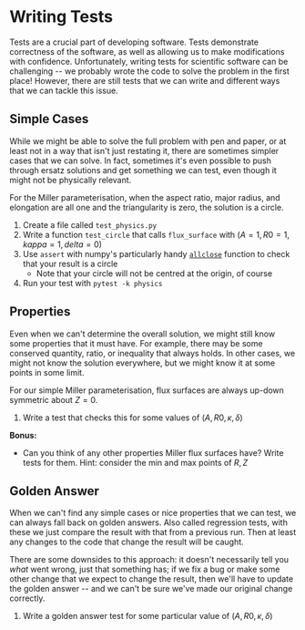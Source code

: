 Writing Tests
=============

Tests are a crucial part of developing software. Tests demonstrate
correctness of the software, as well as allowing us to make
modifications with confidence. Unfortunately, writing tests for
scientific software can be challenging -- we probably wrote the code
to solve the problem in the first place! However, there are still
tests that we can write and different ways that we can tackle this
issue.


Simple Cases
------------

While we might be able to solve the full problem with pen and paper,
or at least not in a way that isn't just restating it, there are
sometimes simpler cases that we can solve. In fact, sometimes it's
even possible to push through ersatz solutions and get something we
can test, even though it might not be physically relevant.

For the Miller parameterisation, when the aspect ratio, major radius,
and elongation are all one and the triangularity is zero, the solution
is a circle.

1. Create a file called `test_physics.py`
2. Write a function `test_circle` that calls `flux_surface` with
   $`(A=1, R0=1, kappa=1, delta=0)`$
3. Use `assert` with numpy's particularly handy [`allclose`][allclose]
   function to check that your result is a circle
   - Note that your circle will not be centred at the origin, of
     course
4. Run your test with `pytest -k physics`


Properties
----------

Even when we can't determine the overall solution, we might still know
some properties that it must have. For example, there may be some
conserved quantity, ratio, or inequality that always holds. In other
cases, we might not know the solution everywhere, but we might know it
at some points in some limit.

For our simple Miller parameterisation, flux surfaces are always
up-down symmetric about $Z=0$.

1. Write a test that checks this for some values of $`(A, R0, \kappa,
   \delta)`$

**Bonus:**

- Can you think of any other properties Miller flux surfaces have?
  Write tests for them. Hint: consider the min and max points of $R, Z$

Golden Answer
-------------

When we can't find any simple cases or nice properties that we can
test, we can always fall back on golden answers. Also called
regression tests, with these we just compare the result with that from
a previous run. Then at least any changes to the code that change the
result will be caught.

There are some downsides to this approach: it doesn't necessarily tell
you _what_ went wrong, just that something has; if we fix a bug or
make some other change that we expect to change the result, then we'll
have to update the golden answer -- and we can't be sure we've made
our original change correctly.

1. Write a golden answer test for some particular value of $`(A, R0,
   \kappa, \delta)`$

[allclose]: https://numpy.org/doc/stable/reference/generated/numpy.allclose.html

